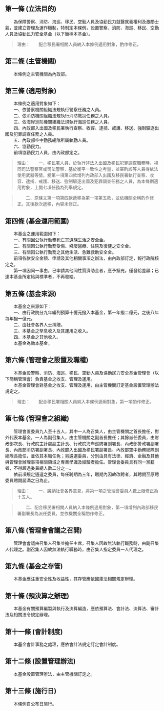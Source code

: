 第一條 (立法目的)
-----------------
　　為保障警察、消防、海巡、移民、空勤人員及協勤民力就醫就養權利及激勵士氣，並建立管理及運作機制，特制定本條例，設置警察、消防、海巡、移民、空勤人員及協勤民力安全基金（以下簡稱本基金）。  
> 理由：　　配合移民署相關人員納入本條例適用對象，酌作修正。



第二條 (主管機關)
-----------------
　　本條例之主管機關為內政部。  


第三條 (適用對象)
-----------------
　　本條例之適用對象如下：  
　　一、依警察機關組織法規執行警察任務之人員。  
　　二、依消防機關組織法規執行消防救災任務之人員。  
　　三、依海岸巡防機關組織法規執行海巡任務之人員。  
　　四、內政部入出國及移民署執行查察、收容、逮捕、戒護、移送、強制驅逐出國及犯罪調查任務之人員。  
　　五、內政部空中勤務總隊所屬執勤人員。  
　　六、協勤民力。  
　　前項協勤民力人員，由內政部定之。  
> 理由：　　一、移民署人員，於執行非法入出國及移民犯罪調查職務時，視同司法警察官或司法警察，基於衡平一致性之考量，並審酌該等人員得依法使用武器等情，爰第一項第四款增列內政部入出國及移民署執行查察、收容、逮捕、戒護、移送、強制驅逐出國及犯罪調查任務之人員，為本條例適用對象，上開七項任務為列舉規定。

> 　　二、原條文第一項第四款遞移為第一項第五款，並依機關全稱酌作修正。其後款次遞移，內容未修正。



第四條 (基金運用範圍)
---------------------
　　本基金之運用範圍如下：  
　　一、有關因公執行勤務死亡其遺族生活之安全金。  
　　二、有關因公執行勤務受傷、殘廢醫療、住院及復健之安全金。  
　　三、有關因公執行勤務之其他生活、急難救助安全金。  
　　前項各款安全金額、申請及其他相關事項之辦法，由內政部訂定，報行政院核定之。  
　　第一項因同一事由，已申請其他同性質濟助金者，應予抵充，僅發給差額；已達本基金所定給與標準者，不再發給。  


第五條 (基金來源)
-----------------
　　本基金之來源如下：  
　　一、由行政院分九年編列預算十億元撥入本基金，第一年撥二億元，之後八年每年撥一億元。  
　　二、由社會各界人士捐贈。  
　　三、本基金之孳息收入及其運用之收入。  
　　四、本基金之其他收入。  
　　本基金為動本基金。  


第六條 (管理會之設置及職權)
---------------------------
　　本基金設警察、消防、海巡、移民、空勤人員及協勤民力安全基金管理會（以下簡稱管理會）負責基金之收支、管理及運用。  
　　本基金管理會對基金之收支、管理及運用，由主管機關訂定基金設置管理辦法規定之。  
> 理由：　　配合移民署相關人員納入本條例適用對象，第一項酌作修正。



第七條 (管理會之組織)
---------------------
　　管理會置委員九人至十五人，其中一人為召集人，由主管機關之首長擔任，對外代表本基金，一人為副召集人，由主管機關之副首長擔任；其餘派任委員，由財政部次長、行政院主計處副主計長、行政院海岸巡防署副署長、內政部警政署副署長、內政部消防署副署長、內政部入出國及移民署副署長、內政部空中勤務總隊副總隊長擔任，並依其本職任免；另遴選委員，分別由具有法律、經濟、金融及其他與管理會辦理事項相關領域之專業學識及經驗者擔任。管理會委員具有同一黨籍者，不得超過委員總人數二分之一。  
　　依前項規定遴選之委員，每任聘期為三年，聘期內因故改聘者，其聘期至原聘委員聘期屆滿之日為止。  
> 理由：　　一、廣納社會各界意見，將第一項之管理會委員人數上限修正為十五人。

> 　　二、配合移民署相關人員納入本條例適用對象，第一項增列內政部移民署副署長為派任委員，並依機關全稱酌作修正。



第八條 (管理會會議之召開)
-------------------------
　　管理會會議由召集人召集並擔任主席，召集人因故無法執行職務時，由副召集人代理之。副召集人因故無法執行職務時，由召集人指定委員一人代理之。  


第九條 (基金之存管)
-------------------
　　本基金應注重安全性及收益性，其存管應依國庫法相關規定辦理。  


第十條 (預決算之辦理)
---------------------
　　本基金有關預算編製與執行及決算編造，應依預算法、會計法、決算法、審計法及相關法令規定辦理。  


第十一條 (會計制度)
-------------------
　　本基金會計事務之處理，應依會計法規定訂定會計制度。  


第十二條 (設置管理辦法)
-----------------------
　　本基金設置管理辦法，由主管機關訂定之。  


第十三條 (施行日)
-----------------
　　本條例自公布日施行。
